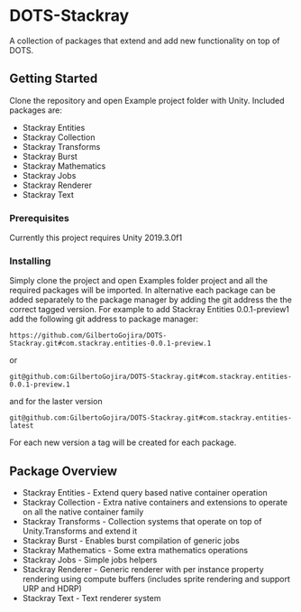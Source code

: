 # DOTS-Stackray
A collection of packages that extend and add new functionality on top of DOTS.

## Getting Started

Clone the repository and open Example project folder with Unity.
Included packages are:
  * Stackray Entities
  * Stackray Collection
  * Stackray Transforms
  * Stackray Burst
  * Stackray Mathematics
  * Stackray Jobs
  * Stackray Renderer
  * Stackray Text

### Prerequisites

Currently this project requires Unity 2019.3.0f1

### Installing

Simply clone the project and open Examples folder project and all the required packages will be imported.
In alternative each package can be added separately to the package manager by adding the git address the the correct tagged version.
For example to add Stackray Entities 0.0.1-preview1 add the following git address to package manager:
````
https://github.com/GilbertoGojira/DOTS-Stackray.git#com.stackray.entities-0.0.1-preview.1
````
or
```
git@github.com:GilbertoGojira/DOTS-Stackray.git#com.stackray.entities-0.0.1-preview.1
````
and for the laster version
```
git@github.com:GilbertoGojira/DOTS-Stackray.git#com.stackray.entities-latest
````

For each new version a tag will be created for each package.

## Package Overview
  * Stackray Entities - Extend query based native container operation
  * Stackray Collection - Extra native containers and extensions to operate on all the native container family
  * Stackray Transforms - Collection systems that operate on top of Unity.Transforms and extend it
  * Stackray Burst - Enables burst compilation of generic jobs
  * Stackray Mathematics - Some extra mathematics operations
  * Stackray Jobs - Simple jobs helpers
  * Stackray Renderer - Generic renderer with per instance property rendering using compute buffers (includes sprite rendering and support URP and HDRP)
  * Stackray Text - Text renderer system
